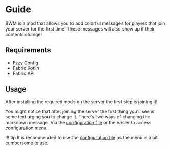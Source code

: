 # Guide
BWM is a mod that allows you to add colorful messages for players that join your server for the first time. 
These messages will also show up if their contents change!
## Requirements
- Fzzy Config
- Fabric Kotlin
- Fabric API
## Usage
After installing the required mods on the server the first step is joining it!

You might notice that after joining the server the first thing you'll see is some text urging you to change it.
There's two ways of changing the markdown message. Via the [configuration file](config_types/file.md) or the easier to
access [configuration menu](config_types/GUI.md).

!!! tip
    It is recommended to use the [configuration file](config_types/file.md) as the menu is a bit cumbersome to use.